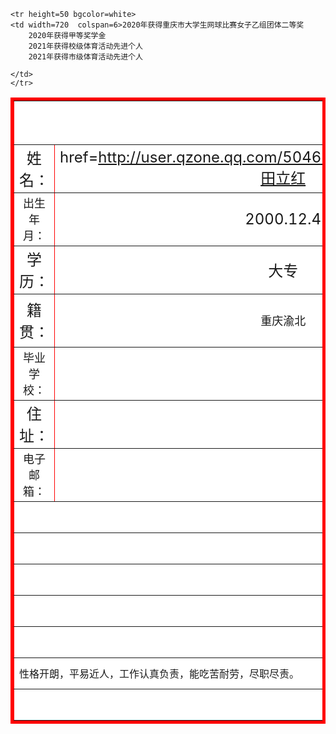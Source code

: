 <html>
<head>
<title>田立红</title>
<mate name="keywords" content="个人简历"/>
<mate name="description" content="田立红的个人简历"/>
</head>
<body>
<table  border=5  bordercolor=red align=center>
<tr height=70 bgcolor=white align='center'>
<td width=720 colspan=6 align=center
><font size=5 ><b><a href=http://blog.sina.com.cn/u/3083814572>个人简历

</a></b></font></td>
</tr>

<tr height=50 bgcolor=white>
<td width=110 align=center
><font size=5>姓名：</td>
<td width=150 align=center
><font size=5><a

href=http://user.qzone.qq.com/504660181/infocenter#home>田立红</td>
<td width=110 align=center
><font size=5>性别：</td>
<td width=150 align=center
><font size=5>女</td>
<td width=200 colspan=2 rowspan=4><img

src="https://c-ssl.duitang.com/uploads/item/202003/29/20200329213234_vfqhl.thumb.1000_0.jpeg" alt="田立红照片" width=200 height=200></td>
 </tr>

<tr height=50 bgcolor=white>
<td width=110 align=center
><font size=4 align=center
>出生年月：</td>
<td width=150 align=center
><font size=5>2000.12.4</td>
<td width=110 align=center
><font size=5>民族：</td>
<td width=150 align=center
><font size=5>汉</td>

</tr>


<tr height=50 bgcolor=white>
<td width=110 align=center
><font size=5>学历：</td>
<td width=150 align=center
><font size=5 align=center
>大专</td>
<td width=110 align=center
><font size=5>专业：</td>
<td width=150 align=center
><font size=4>云计算技术与应用</td>

</tr>


<tr height=50 bgcolor=white>
<td width=110 align=center
><font size=5>籍贯：</td>
<td width=150 align=center
><font size=4>重庆渝北</td>
<td width=110 align=center
><font size=4>联系电话：</td>
<td width=150 align=center
><font size=3>15823345463</td>

</tr>


<tr height=50 bgcolor=white>
<td width=100 align=center
><font size=4>毕业学校：</td>
<td width=620 colspan=5 align=center
><font size=5>重庆工程职业技术学院</td>
</tr>


<tr height=50 bgcolor=white>
<td width=110 align=center
><font size=5>住址：</td>
<td width=610 colspan=5 align=center
><font size=5>重庆市江津区南北大道1号重庆工程职业技术学院</td>
</tr>

 

<tr height=50 bgcolor=white>
<td width=110 align=center
><font size=4>电子邮箱：</td>
<td width=610 colspan=5 align=center
><font size=5>1846945086@qq.com</td>
</tr>


<tr height=50 bgcolor=white>
<td width=720 colspan=6 align=center
><font size=5>教育历程</td>
</tr>

<tr height=50 bgcolor=white>
<td width=720  colspan=6 align=center>20016.9-2019.3  重庆育仁中学

</td>
</tr>

<tr height=50 bgcolor=white>
<td width=720  colspan=6 align=center>2019.9-至今 重庆工程职业技术学院</td>
</tr>


<tr height=50 bgcolor=white>
    <td width=720 colspan=6 align=center
    ><font size=5>奖励证书</td>
    </tr>
    
    
    <tr height=50 bgcolor=white>
    <td width=720  colspan=6>2020年获得重庆市大学生网球比赛女子乙组团体二等奖
        2020年获得甲等奖学金
        2021年获得校级体育活动先进个人
        2021年获得市级体育活动先进个人
    
    </td>
    </tr>


<tr height=50 bgcolor=white>
<td width=720 colspan=6 align=center
><font size=5>自我评价</td>
</tr>


<tr height=50 bgcolor=white>
<td width=720  colspan=6>性格开朗，平易近人，工作认真负责，能吃苦耐劳，尽职尽责。

</td>
</tr>


<tr height=50 bgcolor=white>
<td width=720 colspan=6></td>
</tr>
</table>
